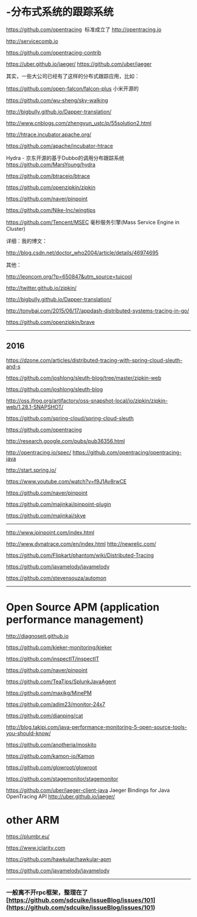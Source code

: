# -分布式系统的跟踪系统 

https://github.com/opentracing  标准成立了
http://opentracing.io

http://servicecomb.io

https://github.com/opentracing-contrib

https://uber.github.io/jaeger/
https://github.com/uber/jaeger



其实，一些大公司已经有了这样的分布式跟踪应用，比如：

https://github.com/open-falcon/falcon-plus  小米开源的

https://github.com/wu-sheng/sky-walking


http://bigbully.github.io/Dapper-translation/
 
http://www.cnblogs.com/zhengyun_ustc/p/55solution2.html

http://htrace.incubator.apache.org/

https://github.com/apache/incubator-htrace


Hydra - 京东开源的基于Dubbo的调用分布跟踪系统
https://github.com/MarsYoung/hydra

https://github.com/btraceio/btrace


https://github.com/openzipkin/zipkin


https://github.com/naver/pinpoint

https://github.com/Nike-Inc/wingtips


https://github.com/Tencent/MSEC  毫秒服务引擎(Mass Service Engine in Cluster)

详细：我的博文：

http://blog.csdn.net/doctor_who2004/article/details/46974695


其他：

http://leoncom.org/?p=650847&utm_source=tuicool

http://twitter.github.io/zipkin/

http://bigbully.github.io/Dapper-translation/


http://tonybai.com/2015/06/17/appdash-distributed-systems-tracing-in-go/

https://github.com/openzipkin/brave

______________
## 2016
https://dzone.com/articles/distributed-tracing-with-spring-cloud-sleuth-and-s

https://github.com/joshlong/sleuth-blog/tree/master/zipkin-web

https://github.com/joshlong/sleuth-blog

http://oss.jfrog.org/artifactory/oss-snapshot-local/io/zipkin/zipkin-web/1.28.1-SNAPSHOT/

https://github.com/spring-cloud/spring-cloud-sleuth

https://github.com/opentracing

http://research.google.com/pubs/pub36356.html

http://opentracing.io/spec/
https://github.com/opentracing/opentracing-java


http://start.spring.io/

https://www.youtube.com/watch?v=f9J1Av8rwCE

https://github.com/naver/pinpoint  

https://github.com/majinkai/pinpoint-plugin


https://github.com/majinkai/skye

___________
http://www.jpinpoint.com/index.html

http://www.dynatrace.com/en/index.html
http://newrelic.com/


https://github.com/Flipkart/phantom/wiki/Distributed-Tracing

https://github.com/javamelody/javamelody

https://github.com/stevensouza/automon


___________
# Open Source APM (application performance management)

http://diagnoseit.github.io

https://github.com/kieker-monitoring/kieker


https://github.com/inspectIT/inspectIT

https://github.com/naver/pinpoint

https://github.com/TeaTips/SplunkJavaAgent

https://github.com/maxikg/MinePM

https://github.com/adim23/monitor-24x7

https://github.com/dianping/cat

http://blog.takipi.com/java-performance-monitoring-5-open-source-tools-you-should-know/

https://github.com/anotheria/moskito

https://github.com/kamon-io/Kamon

https://github.com/glowroot/glowroot

https://github.com/stagemonitor/stagemonitor


https://github.com/uber/jaeger-client-java   Jaeger Bindings for Java OpenTracing API http://uber.github.io/jaeger/

# other ARM

https://plumbr.eu/

https://www.jclarity.com


https://github.com/hawkular/hawkular-apm

https://github.com/javamelody/javamelody




------------------------
### 一般离不开rpc框架，整理在了[https://github.com/sdcuike/issueBlog/issues/101](https://github.com/sdcuike/issueBlog/issues/101)
